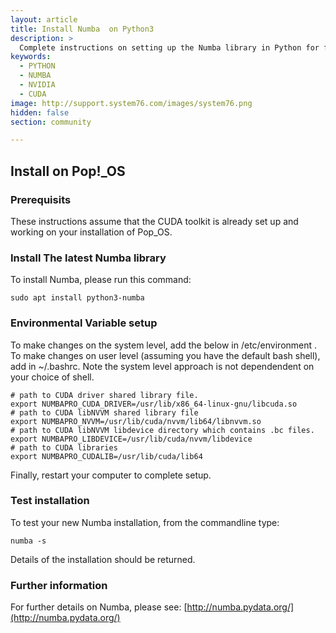 ```yaml
---
layout: article
title: Install Numba  on Python3
description: >
  Complete instructions on setting up the Numba library in Python for fast, parralell computing using the NVIDIA CUDA toolkit.
keywords:
  - PYTHON
  - NUMBA
  - NVIDIA
  - CUDA
image: http://support.system76.com/images/system76.png
hidden: false
section: community

---
```


## Install on Pop!_OS

### Prerequisits

These instructions assume that the CUDA toolkit is already set up and working on your installation of Pop_OS.

### Install The latest Numba library

To install Numba, please run this command:

```
sudo apt install python3-numba
```

### Environmental Variable setup
To make changes on the system level, add the below in  /etc/environment .
To make changes on user level (assuming you have the default bash shell), add in ~/.bashrc.
Note the system level approach is not dependendent on your choice of shell. 

```
# path to CUDA driver shared library file.
export NUMBAPRO_CUDA_DRIVER=/usr/lib/x86_64-linux-gnu/libcuda.so
# path to CUDA libNVVM shared library file
export NUMBAPRO_NVVM=/usr/lib/cuda/nvvm/lib64/libnvvm.so
# path to CUDA libNVVM libdevice directory which contains .bc files.
export NUMBAPRO_LIBDEVICE=/usr/lib/cuda/nvvm/libdevice
# path to CUDA libraries
export NUMBAPRO_CUDALIB=/usr/lib/cuda/lib64
```
Finally, restart your computer to complete setup. 

### Test installation

To test your new Numba installation, from the commandline type:

```
numba -s
```
Details of the installation should be returned.

### Further information

For further details on Numba, please see:
[http://numba.pydata.org/](http://numba.pydata.org/)
